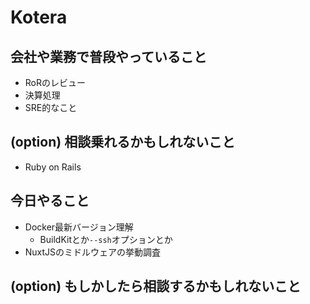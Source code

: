 # Kotera

## 会社や業務で普段やっていること

- RoRのレビュー
- 決算処理
- SRE的なこと

## (option) 相談乗れるかもしれないこと

- Ruby on Rails

## 今日やること

- Docker最新バージョン理解
  - BuildKitとか`--ssh`オプションとか
- NuxtJSのミドルウェアの挙動調査  

## (option) もしかしたら相談するかもしれないこと
 

